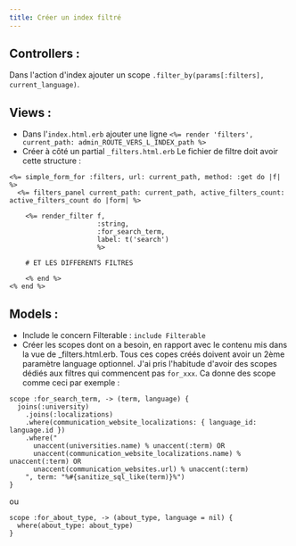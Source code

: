 ```yaml
---
title: Créer un index filtré
---
```


## Controllers :
Dans l'action d'index ajouter un scope `.filter_by(params[:filters], current_language)`.

## Views :
- Dans l'`index.html.erb` ajouter une ligne 
`<%= render 'filters', current_path: admin_ROUTE_VERS_L_INDEX_path %>`
- Créer à côté un partial `_filters.html.erb`
Le fichier de filtre doit avoir cette structure :
```
<%= simple_form_for :filters, url: current_path, method: :get do |f| %>
  <%= filters_panel current_path: current_path, active_filters_count: active_filters_count do |form| %>

    <%= render_filter f,
                      :string,
                      :for_search_term,
                      label: t('search')
                      %>

    # ET LES DIFFERENTS FILTRES

    <% end %>
<% end %>
```

## Models :
- Include le concern Filterable : `include Filterable`
- Créer les scopes dont on a besoin, en rapport avec le contenu mis dans la vue de _filters.html.erb. Tous ces copes créés doivent avoir un 2ème paramètre language optionnel. J'ai pris l'habitude d'avoir des scopes dédiés aux filtres qui commencent pas `for_xxx`.
Ca donne des scope comme ceci par exemple :
```
scope :for_search_term, -> (term, language) {
  joins(:university)
    .joins(:localizations)
    .where(communication_website_localizations: { language_id: language.id })
    .where("
      unaccent(universities.name) % unaccent(:term) OR
      unaccent(communication_website_localizations.name) % unaccent(:term) OR
      unaccent(communication_websites.url) % unaccent(:term)
    ", term: "%#{sanitize_sql_like(term)}%")
}
```

ou

```
scope :for_about_type, -> (about_type, language = nil) {
  where(about_type: about_type)
}
```